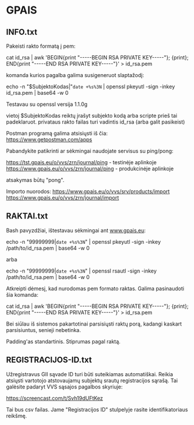 # GPAIS

## INFO.txt
Pakeisti rakto formatą į pem:

cat id_rsa | awk 'BEGIN{print "-----BEGIN RSA PRIVATE KEY-----"}; {print}; END{print "-----END RSA PRIVATE KEY-----"}' > id_rsa.pem

komanda kurios pagalba galima susigeneruot slaptažodį:

echo -n "$SubjektoKodas|"`date +%s%3N` | openssl pkeyutl -sign -inkey id_rsa.pem | base64 -w 0

Testavau su openssl versija 1.1.0g


vietoj $SubjektoKodas reiktų įrašyt subjekto kodą arba scripte prieš tai padeklaruot.
privataus rakto failas turi vadintis id_rsa (arba galit pasikeist)


Postman programą galima atsisiųsti iš čia:
https://www.getpostman.com/apps

Pabandykite patikrinti ar sėkmingai naudojate servisus su ping/pong:

https://tst.gpais.eu/o/vvs/zrn/journal/ping - testinėje aplinkoje
https://www.gpais.eu/o/vvs/zrn/journal/ping - produkcinėje aplinkoje

atsakymas būtų "pong".

Importo nuorodos:
https://www.gpais.eu/o/vvs/srv/products/import
https://www.gpais.eu/o/vvs/zrn/journal/import


## RAKTAI.txt
Bash pavyzdžiai, ištestavau sėkmingai ant www.gpais.eu:

echo -n "99999999|`date +%s%3N`" | openssl pkeyutl -sign -inkey /path/to/id_rsa.pem | base64 -w 0

arba

echo -n "99999999|`date +%s%3N`" | openssl rsautl -sign -inkey /path/to/id_rsa.pem  | base64 -w 0


Atkreipti dėmesį, kad nurodomas pem formato raktas. Galima pasinaudoti šia komanda:

cat id_rsa | awk 'BEGIN{print "-----BEGIN RSA PRIVATE KEY-----"}; {print}; END{print "-----END RSA PRIVATE KEY-----"}' > id_rsa.pem


Bei siūlau iš sistemos pakartotinai parsisiųsti raktų porą, kadangi kaskart parsisiuntus, senieji nebetinka.


Padding'as standartinis. Stiprumas pagal raktą.

## REGISTRACIJOS-ID.txt
Užregistravus GII sąvade ID turi būti suteikiamas automatiškai.
Reikia atsiųsti vartotojo atstovaujamų subjektų srautų registracijos sąrašą. Tai galėsite padaryt VVS sąsajos pagalbos skyriuje:

https://screencast.com/t/Svh19dUFtKez

Tai bus csv failas. Jame "Registracijos ID" stulpelyje rasite identifikatoriaus reikšmę.
